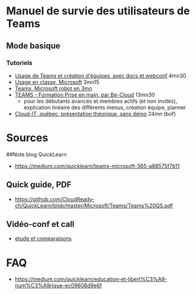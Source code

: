# Manuel de survie des utilisateurs de Teams
## Mode basique
### Tutoriels
* [Usage de Teams et création d'équipes, avec docs et webconf](https://youtu.be/GKjN_e5diLU) 4mn30
* [Usage en classe, Microsoft](https://youtu.be/HInS3MhA6Os) 3mn15
* [Teams, Microsoft robot en 3mn](https://www.microsoft.com/videoplayer/embed/59580456-d146-44fd-8e4c-940d10be442c?autoplay=false)
* [TEAMS - Formation Prise en main, par Be-Cloud](https://youtu.be/zgwtJD-C5X4) 13mn30
  * pour les débutants avancés et membres actifs (et non invités), explication linéaire des différents menus, création équipe, planner
* [Cloud-IT, québec, présentation théorique, sans démo](https://youtu.be/biUo7u-DwjY) 24mn (bof)

# Sources
##Note blog QuickLearn
* https://medium.com/quicklearn/teams-microsoft-365-a88575f7b11

## Quick guide, PDF 
* https://github.com/CloudReady-ch/QuickLearn/blob/master/Microsoft/Teams/Teams%20QS.pdf

## Vidéo-conf et call
* [etude et comparaisons](http://webconf.kotte.net)

# FAQ
* https://medium.com/quicklearn/education-et-libert%C3%A9-num%C3%A9rique-ec09608d9e6f
